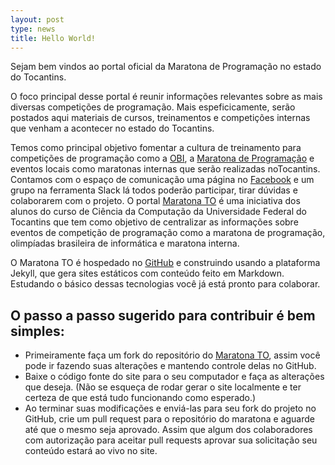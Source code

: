 ```yaml
---
layout: post
type: news
title: Hello World!
---
```


Sejam bem vindos ao portal oficial da Maratona de Programação no estado do Tocantins.

O foco principal desse portal é reunir informações relevantes sobre as mais diversas competições de programação. Mais espeficicamente, serão postados aqui materiais de cursos, treinamentos e competições internas que venham a acontecer no estado do Tocantins.

Temos como principal objetivo fomentar a cultura de treinamento para competições de programação como a [OBI](http://olimpiada.ic.unicamp.br/), a [Maratona de Programação](http://maratona.ime.usp.br/) e eventos locais como maratonas internas que serão realizadas noTocantins. Contamos com o espaço de comunicação uma página no [Facebook](https://www.facebook.com/ACM-ICPC-at-Tocantins-483427145163330/?ref=hl) e um grupo na ferramenta Slack lá todos poderão participar, tirar dúvidas e colaborarem com o projeto.
O portal [Maratona TO](http://maratonato.github.io) é uma iniciativa dos alunos do curso de Ciência da Computação da Universidade Federal do Tocantins que tem como objetivo de centralizar as informações sobre eventos de competição de programação como a maratona de programação, olimpíadas brasileira de informática e maratona interna.

O Maratona TO é hospedado no [GitHub](https://github.com/) e construindo usando a plataforma Jekyll, que gera sites estáticos com conteúdo feito em Markdown. Estudando o básico dessas tecnologias você já está pronto para colaborar.

O passo a passo sugerido para contribuir é bem simples:
-
   - Primeiramente faça um fork do repositório do [Maratona TO](https://github.com/maratonato/maratonato.github.io), assim você pode ir fazendo suas alterações e mantendo controle delas no GitHub.
   - Baixe o código fonte do site para o seu computador e faça as alterações que deseja. (Não se esqueça de rodar gerar o site localmente e ter certeza de que está tudo funcionando como esperado.)
   - Ao terminar suas modificações e enviá-las para seu fork do projeto no GitHub, crie um pull request para o repositório do maratona e aguarde até que o mesmo seja aprovado. Assim que algum dos colaboradores com autorização para aceitar pull requests aprovar sua solicitação seu conteúdo estará ao vivo no site.
